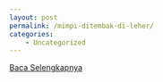 ```yaml
---
layout: post
permalink: /mimpi-ditembak-di-leher/
categories:
    - Uncategorized
---
```


[Baca Selengkapnya](/10)